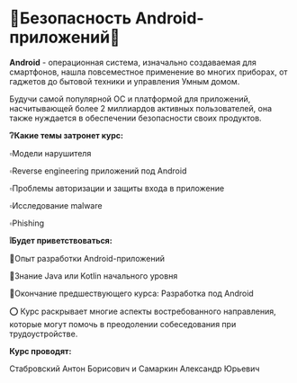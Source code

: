 # 🔰Безопасность Android-приложений🔰

**Android** - операционная система, изначально создаваемая для смартфонов, нашла повсеместное применение во многих приборах, от гаджетов до бытовой техники и управления Умным домом.

Будучи самой популярной ОС и платформой для приложений, насчитывающей более 2 миллиардов активных пользователей, она также нуждается в обеспечении безопасности своих продуктов.

**❔Какие темы затронет курс:**

▫️Модели нарушителя 

▫️Reverse engineering приложений под Android

▫️Проблемы авторизации и защиты входа в приложение 

▫️Исследование malware

▫️Phishing

**❕Будет приветствоваться:**

🔸Опыт разработки Android-приложений 

🔸Знание Java или Kotlin начального уровня

🔸Окончание предшествующего курса: Разработка под Android

⭕️ Курс раскрывает многие аспекты востребованного направления, которые могут помочь в преодолении собеседования при трудоустройстве. 

**Курс проводят:** 

Стабровский Антон Борисович и Самаркин Александр Юрьевич
